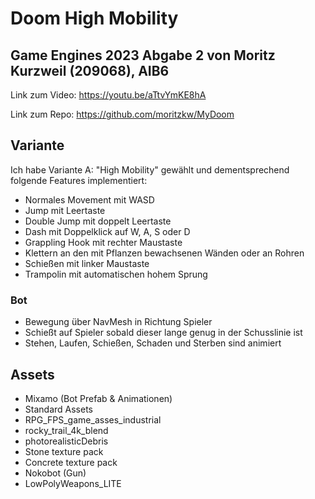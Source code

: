 # Doom High Mobility
## Game Engines 2023 Abgabe 2 von Moritz Kurzweil (209068), AIB6
Link zum Video: https://youtu.be/aTtvYmKE8hA

Link zum Repo: https://github.com/moritzkw/MyDoom



## Variante
Ich habe Variante A: "High Mobility" gewählt und dementsprechend folgende Features implementiert:
- Normales Movement mit WASD
- Jump mit Leertaste
- Double Jump mit doppelt Leertaste
- Dash mit Doppelklick auf W, A, S oder D
- Grappling Hook mit rechter Maustaste
- Klettern an den mit Pflanzen bewachsenen Wänden oder an Rohren
- Schießen mit linker Maustaste
- Trampolin mit automatischen hohem Sprung

### Bot
- Bewegung über NavMesh in Richtung Spieler
- Schießt auf Spieler sobald dieser lange genug in der Schusslinie ist
- Stehen, Laufen, Schießen, Schaden und Sterben sind animiert

## Assets
- Mixamo (Bot Prefab & Animationen)
- Standard Assets
- RPG_FPS_game_asses_industrial
- rocky_trail_4k_blend
- photorealisticDebris
- Stone texture pack
- Concrete texture pack
- Nokobot (Gun)
- LowPolyWeapons_LITE